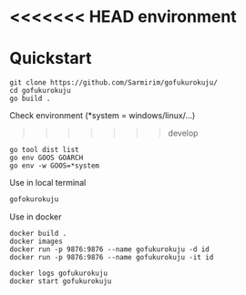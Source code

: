 <<<<<<< HEAD
environment
=======
# Quickstart
```
git clone https://github.com/Sarmirim/gofukurokuju/
cd gofukurokuju
go build .
```

Check environment
(*system = windows/linux/...)
>>>>>>> develop
```
go tool dist list
go env GOOS GOARCH
go env -w GOOS=*system
```

Use in local terminal
```bash
gofokurokuju
```

Use in docker
```
docker build .
docker images
docker run -p 9876:9876 --name gofukurokuju -d id
docker run -p 9876:9876 --name gofukurokuju -it id
```

```
docker logs gofukurokuju
docker start gofukurokuju 
```